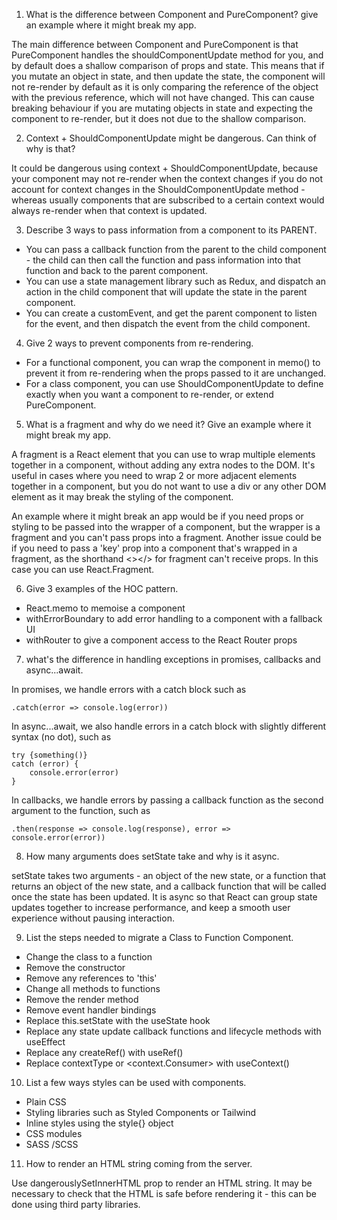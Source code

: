 1. What is the difference between Component and PureComponent? give an example where it might break my app.

The main difference between Component and PureComponent is that PureComponent handles the shouldComponentUpdate method for you, and by default does a shallow comparison of props and state. This means that if you mutate an object in state, and then update the state, the component will not re-render by default as it is only comparing the reference of the object with the previous reference, which will not have changed. This can cause breaking behaviour if you are mutating objects in state and expecting the component to re-render, but it does not due to the shallow comparison.

2. Context + ShouldComponentUpdate might be dangerous. Can think of why is that?

It could be dangerous using context + ShouldComponentUpdate, because your component may not re-render when the context changes if you do not account for context changes in the ShouldComponentUpdate method - whereas usually components that are subscribed to a certain context would always re-render when that context is updated.

3. Describe 3 ways to pass information from a component to its PARENT.
- You can pass a callback function from the parent to the child component - the child can then call the function and pass information into that function and back to the parent component.
- You can use a state management library such as Redux, and dispatch an action in the child component that will update the state in the parent component.
- You can create a customEvent, and get the parent component to listen for the event, and then dispatch the event from the child component.

4. Give 2 ways to prevent components from re-rendering.
- For a functional component, you can wrap the component in memo() to prevent it from re-rendering when the props passed to it are unchanged.
- For a class component, you can use ShouldComponentUpdate to define exactly when you want a component to re-render, or extend PureComponent.

5. What is a fragment and why do we need it? Give an example where it might break my app.

A fragment is a React element that you can use to wrap multiple elements together in a component, without adding any extra nodes to the DOM. It's useful in cases where you need to wrap 2 or more adjacent elements together in a component, but you do not want to use a div or any other DOM element as it may break the styling of the component. 

An example where it might break an app would be if you need props or styling to be passed into the wrapper of a component, but the wrapper is a fragment and you can't pass props into a fragment. Another issue could be if you need to pass a 'key' prop into a component that's wrapped in a fragment, as the shorthand <></> for fragment can't receive props. In this case you can use React.Fragment.

6. Give 3 examples of the HOC pattern.
- React.memo to memoise a component
- withErrorBoundary to add error handling to a component with a fallback UI
- withRouter to give a component access to the React Router props

7. what's the difference in handling exceptions in promises, callbacks and async...await.

In promises, we handle errors with a catch block such as 
```
.catch(error => console.log(error))
```

 In async...await, we also handle errors in a catch block with slightly different syntax (no dot), such as 

```
try {something()}
catch (error) {
    console.error(error)
}
```

In callbacks, we handle errors by passing a callback function as the second argument to the function, such as 
```
.then(response => console.log(response), error => console.error(error))
```

8. How many arguments does setState take and why is it async.

setState takes two arguments - an object of the new state, or a function that returns an object of the new state, and a callback function that will be called once the state has been updated. It is async so that React can group state updates together to increase performance, and keep a smooth user experience without pausing interaction.

9. List the steps needed to migrate a Class to Function Component.
- Change the class to a function
- Remove the constructor
- Remove any references to 'this'
- Change all methods to functions
- Remove the render method
- Remove event handler bindings
- Replace this.setState with the useState hook
- Replace any state update callback functions and lifecycle methods with useEffect
- Replace any createRef() with useRef()
- Replace contextType or <context.Consumer> with useContext()

10. List a few ways styles can be used with components.
- Plain CSS
- Styling libraries such as Styled Components or Tailwind
- Inline styles using the style{} object
- CSS modules
- SASS /SCSS

11. How to render an HTML string coming from the server.

Use dangerouslySetInnerHTML prop to render an HTML string. It may be necessary to check that the HTML is safe before rendering it - this can be done using third party libraries.